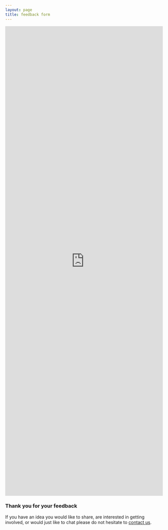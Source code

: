 ```yaml
---
layout: page
title: feedback form
---
```


<iframe src="https://docs.google.com/forms/d/e/1FAIpQLSek-M11Dh5wj3YXfrEbDbWl1veSg6ScQVetkuF9way8aqZQsQ/viewform?embedded=true" width="100%" height="1500px" frameborder="0" marginheight="0" marginwidth="0">Loading...</iframe>

### Thank you for your feedback

If you have an idea you would like to share, are interested in getting involved, or would just like to chat please do not hesitate to [contact us](http://www.rwz.io/contact/).
